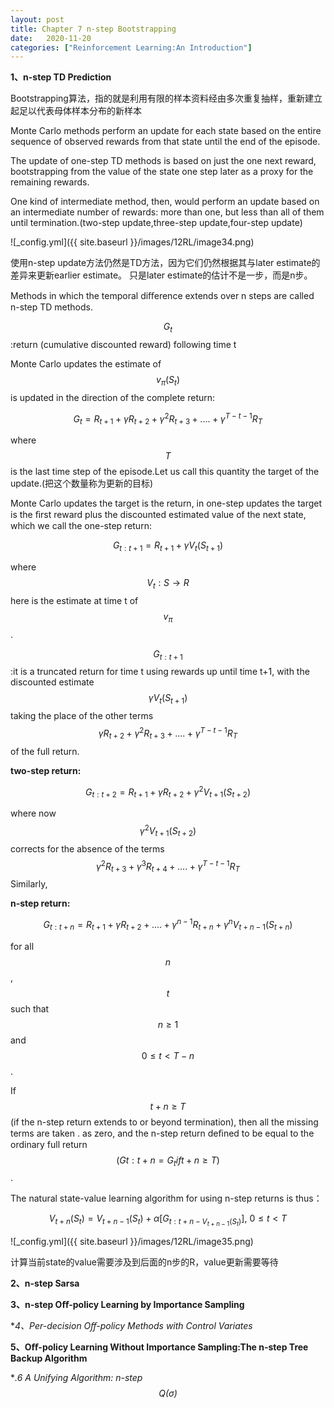 ```yaml
---
layout: post
title: Chapter 7 n-step Bootstrapping
date:   2020-11-20
categories: ["Reinforcement Learning:An Introduction"]
---
```




**1、n-step TD Prediction**   

Bootstrapping算法，指的就是利用有限的样本资料经由多次重复抽样，重新建立起足以代表母体样本分布的新样本

Monte Carlo methods perform an update for each state based on the entire sequence of observed rewards from that state until the end of the episode.

The update of one-step TD methods  is based on just the one next reward, bootstrapping from the value of the state one step later as a proxy for the remaining rewards.

One kind of intermediate method, then, would perform an update based on an intermediate number of rewards: more than one, but less than all of them until termination.(two-step update,three-step update,four-step update)

![_config.yml]({{ site.baseurl }}/images/12RL/image34.png)  

使用n-step update方法仍然是TD方法，因为它们仍然根据其与later estimate的差异来更新earlier estimate。 只是later estimate的估计不是一步，而是n步。

Methods in which the temporal diﬀerence extends over n steps are called n-step TD methods. 

$$G_{t}$$:return (cumulative discounted reward) following time t  

Monte Carlo updates the estimate of $$v_{\pi}(S_{t})$$ is updated in the direction of the complete return:  

$$G_{t} = R_{t+1} + \gamma R_{t+2} + \gamma^2 R_{t+3} + ....+\gamma^{T-t-1} R_{T}$$

where $$T$$ is the last time step of the episode.Let us call this quantity the target of the update.(把这个数量称为更新的目标)   

Monte Carlo updates the target is the return, in one-step updates the target is the ﬁrst reward plus the discounted estimated value of the next state, which we call the one-step return:

$$G_{t:t+1} = R_{t+1} + \gamma V_{t}(S_{t+1})$$

where $$V_{t}:S \to R$$ here is the estimate at time t of $$v_{\pi}$$.  

$$G_{t:t+1}$$:it is a truncated return for time t using rewards up until time t+1, with the discounted estimate$$\gamma V_{t}(S_{t+1}) $$taking the place of the other terms $$\gamma R_{t+2} + \gamma^2 R_{t+3} + ....+\gamma^{T-t-1} R_{T}$$of the full return.   

**two-step return:**   

$$G_{t:t+2} = R_{t+1} + \gamma R_{t+2} + \gamma^2 V_{t+1}(S_{t+2})$$

where now $$\gamma^2 V_{t+1}(S_{t+2})$$ corrects for the absence of the terms $$ \gamma^2 R_{t+3} + \gamma^3 R_{t+4}+....+\gamma^{T-t-1} R_{T}$$ Similarly, 

**n-step return:**

$$G_{t:t+n} = R_{t+1} + \gamma R_{t+2} + ....+\gamma^{n-1}R_{t+n} + \gamma^{n}V_{t+n-1}(S_{t+n})$$

for all $$n$$, $$t$$ such that $$ n \ge 1$$and $$0 \le t < T −n$$.

If $$t+n \ge T $$(if the n-step return extends to or beyond termination), then all the missing terms are taken . as zero, and the n-step return deﬁned to be equal to the ordinary full return $$(Gt:t+n = G_{t} if t+n \ge T)$$. 

The natural state-value learning algorithm for using n-step returns is thus：  

$$V_{t+n}(S_{t}) = V_{t+n-1}(S_{t})+ \alpha[G_{t:t+n-V_{t+n-1}(S_{t})}], \ 0 \le t < T$$

![_config.yml]({{ site.baseurl }}/images/12RL/image35.png)  

计算当前state的value需要涉及到后面的n步的R，value更新需要等待   

**2、n-step Sarsa**

**3、n-step Oﬀ-policy Learning by Importance Sampling**

**4、*Per-decision Oﬀ-policy Methods with Control Variates**

**5、Oﬀ-policy Learning Without Importance Sampling:The n-step Tree Backup Algorithm**

**.6 *A Unifying Algorithm: n-step $$Q(\sigma)$$**